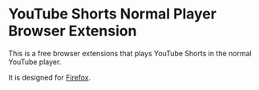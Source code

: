 # YouTube Shorts Normal Player Browser Extension

This is a free browser extensions that plays YouTube Shorts in the normal YouTube player.

It is designed for [Firefox](https://www.firefox.com/).
